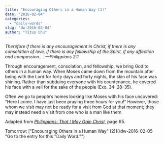 ```yaml
---
title: "Encouraging Others in a Human Way (1)"
date: "2016-02-04"
categories: 
  - "daily-words"
slug: "dw-2016-02-04"
author: "Titus Chu"
---
```


_Therefore if there is any encouragement in Christ, if there is any consolation of love, if there is any fellowship of the Spirit, if any affection and compassion.... —Philippians 2:1_

Through encouragement, consolation, and fellowship, we bring God to others in a human way. When Moses came down from the mountain after being with the Lord for forty days and forty nights, the skin of his face was shining. Rather than subduing everyone with his countenance, he covered his face with a veil for the sake of the people (Exo. 34: 28–35).

Often we go to people’s homes looking like Moses with his face uncovered: “Here I come. I have just been praying three hours for you!” However, those whom we visit may not be ready for a visit from God at that moment; they may instead need a visit from one who is a man like them.

Adapted from _[Philippians: That I May Gain Christ,](/book-philippians "Go to the listing for this book.")_ page 95.

Tomorrow: ["Encouraging Others in a Human Way" (2)](/dw-2016-02-05 "Go to the entry for this "Daily Word."")
